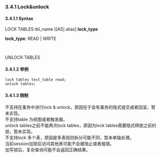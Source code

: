 ###  3.4.1 Lock&unlock

####  3.4.1.1  Syntax
LOCK TABLES   tbl_name [[AS] alias]  <b>lock_type</b>

<b>lock_type</b>:  READ |  WRITE

<br/>

UNLOCK TABLES

####  3.4.1.2 举例

```
lock tables test_table read;
unlock tables;

```

####  3.4.1.3 限制

不支持在事务中进行lock & unlock，原因在于会有事务的隐式提交或者回滚，暂未实现。    
不支持table 为视图或者触发器。  
unlock tables之前不能再次lock tables，原因为lock tables需要隐式释放之前的锁，暂未实现。  
不支持lock 多个表，原因是多表规则拆分可能不同，暂未单独处理。  
当前session加锁后访问其他表可能不会被阻止或者报错。     
加写锁后，复杂查询可能不会返回正确结果。  
